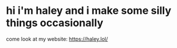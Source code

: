 # hi i'm haley and i make some silly things occasionally

come look at my website: https://haley.lol/
